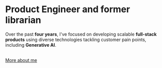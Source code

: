 # Product Engineer and former librarian

Over the past **four years**, I've focused on developing scalable **full-stack products** using diverse technologies tackling customer pain points, including **Generative AI**. 

<br />
<a href="/about" class="py-1 px-2">More about me</a>